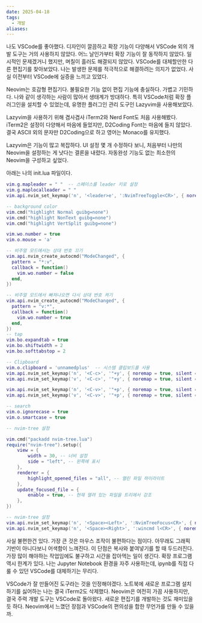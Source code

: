 ```yaml
---
date: 2025-04-18
tags:
  - 개발
aliases:
---
```

나도 VSCode를 좋아했다. 디자인이 깔끔하고 확장 기능이 다양해서 VSCode 외의 개발 도구는 거의 사용하지 않았다. 어느 날인가부터 확장 기능이 잘 동작하지 않았다. 일시적인 문제겠거니 했지만, 며칠이 흘러도 해결되지 않았다. VSCode를 대체할만한 다른 편집기를 찾아보았다. 나는 발생한 문제를 적극적으로 해결하려는 의지가 없었다.  사실 이전부터 VSCode에 실증을 느끼고 있었다. 

Neovim는 호감형 편집기다. 불필요한 기능 없이 편집 기능에 충실하다. 가볍고 기민하다. 나와 같이 생각하는 사람이 많아서 생태계가 방대하다. 특히 VSCode처럼 확장 플러그인을 설치할 수 있었는데, 유명한 플러그인 관리 도구인 Lazyvim을 사용해보았다. 

Lazyvim을 사용하기 위해 겸사겸사 iTerm2와 Nerd Font도 처음 사용해봤다. iTerm2은 설정이 다양해서 마음에 들었지만, D2Coding Font는 마음에 들지 않았다. 결국 ASCII 외의 문자만 D2Coding으로 하고 영어는 Monaco를 유지했다.

Lazyvim은 기능이 많고 복잡하다. UI 설정 몇 개 수정하다 보니, 처음부터 나만의 Neovim을 설정하는 게 낫다는 결론을 내렸다. 자동완성 기능도 없는 최소한의 Neovim을 구성하고 싶었다. 

아래는 나의 init.lua 파일이다.

```lua
vim.g.mapleader = " "  -- 스페이스를 leader 키로 설정
vim.g.maplocalleader = " "
vim.api.nvim_set_keymap('n', '<leader>e', ':NvimTreeToggle<CR>', { noremap = true, silent = true })

-- background color
vim.cmd("highlight Normal guibg=none")
vim.cmd("highlight NonText guibg=none")
vim.cmd("highlight VertSplit guibg=none")

vim.wo.number = true
vim.o.mouse = 'a'

-- 비주얼 모드에서는 상대 번호 끄기
vim.api.nvim_create_autocmd("ModeChanged", {
  pattern = "*:v",
  callback = function()
    vim.wo.number = false
  end,
})

-- 비주얼 모드에서 빠져나오면 다시 상대 번호 켜기
vim.api.nvim_create_autocmd("ModeChanged", {
  pattern = "v:*",
  callback = function()
    vim.wo.number = true
  end,
})
-- tap
vim.bo.expandtab = true
vim.bo.shiftwidth = 2
vim.bo.softtabstop = 2

-- Clipboard
vim.o.clipboard = 'unnamedplus'  -- 시스템 클립보드를 사용
vim.api.nvim_set_keymap('n', '<C-c>', '"+y', { noremap = true, silent = true })
vim.api.nvim_set_keymap('v', '<C-c>', '"+y', { noremap = true, silent = true })

vim.api.nvim_set_keymap('n', '<C-v>', '"+p', { noremap = true, silent = true })
vim.api.nvim_set_keymap('v', '<C-v>', '"+p', { noremap = true, silent = true })

-- search
vim.o.ignorecase = true
vim.o.smartcase = true

-- nvim-tree 설정

vim.cmd("packadd nvim-tree.lua")
require("nvim-tree").setup({
    view = {
        width = 30, -- 너비 설정
        side = "left", -- 왼쪽에 표시
    },
    renderer = {
        highlight_opened_files = "all", -- 열린 파일 하이라이트
    },
    update_focused_file = {
        enable = true, -- 현재 열려 있는 파일을 트리에서 강조
    },
})

-- nvim-tree 설정
vim.api.nvim_set_keymap('n', '<Space><Left>', ':NvimTreeFocus<CR>', { noremap = true, silent = true })
vim.api.nvim_set_keymap('n', '<Space><Right>', ':wincmd l<CR>', { noremap = true, silent = true })
```

사실 불편한건 있다. 가장 큰 것은 마우스 조작이 불편하다는 점이다. 아무래도 그래픽 기반이 아니다보니 어색함이 느껴진다. 이 단점은 복사와 붙여넣기를 할 때 두드러진다. 가장 많이 해야하는 작업임에도 불구하고 시간을 잡아먹는 일이 생긴다. 확장 프로그램 역시 한계가 있다. 나는 Jupyter Notebook 환경을 자주 사용하는데, ipynb를 직접 다룰 수 있던 VSCode를 대체하기는 무리다. 

VSCode가 잘 만들어진 도구라는 것을 인정해야겠다. 노트북에 새로운 프로그램 설치하기를 싫어하는 나는 결국 iTerm2도 삭제했다. Neovim은 여전히 가끔 사용하지만, 결국 주력 개발 도구는 VSCode로 돌아왔다. 새로운 편집기를 개발하는 것도 재미있을듯 하다. Neovim에서 느꼈던 장점과 VSCode의 편의성을 합한 무언가를 만들 수 있을까.

